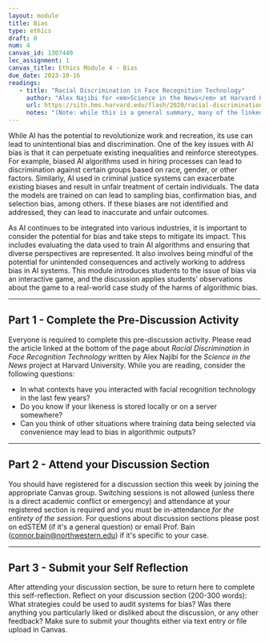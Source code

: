 ```yaml
---
layout: module
title: Bias
type: ethics
draft: 0
num: 4
canvas_id: 1307440
lec_assignment: 1
canvas_title: Ethics Module 4 - Bias
due_date: 2023-10-16
readings:
   - title: "Racial Discrimination in Face Recognition Technology"
     author: "Alex Najibi for <em>Science in the News</em> at Harvard University."
     url: https://sitn.hms.harvard.edu/flash/2020/racial-discrimination-in-face-recognition-technology/
     notes: "(Note: while this is a general summary, many of the linked studies dive much deeper into the issues.)"
---
```


While AI has the potential to revolutionize work and recreation, its use can lead to unintentional bias and discrimination. One of the key issues with AI bias is that it can perpetuate existing inequalities and reinforce stereotypes. For example, biased AI algorithms used in hiring processes can lead to discrimination against certain groups based on race, gender, or other factors. Similarly, AI used in criminal justice systems can exacerbate existing biases and result in unfair treatment of certain individuals. The data the models are trained on can lead to sampling bias, confirmation bias, and selection bias, among others. If these biases are not identified and addressed, they can lead to inaccurate and unfair outcomes.

As AI continues to be integrated into various industries, it is important to consider the potential for bias and take steps to mitigate its impact. This includes evaluating the data used to train AI algorithms and ensuring that diverse perspectives are represented. It also involves being mindful of the potential for unintended consequences and actively working to address bias in AI systems. This module introduces students to the issue of bias via an interactive game, and the discussion applies students’ observations about the game to a real-world case study of the harms of algorithmic bias.

* * *

## Part 1 - Complete the Pre-Discussion Activity

Everyone is required to complete this pre-discussion activity. Please read the article linked at the bottom of the page about _Racial Discrimination in Face Recognition Technology_ written by Alex Najibi for the _Science in the News_ project at Harvard University. While you are reading, consider the following questions:

* In what contexts have you interacted with facial recognition technology in the last few years?
* Do you know if your likeness is stored locally or on a server somewhere?
* Can you think of other situations where training data being selected via convenience may lead to bias in algorithmic outputs?

* * *

## Part 2 - Attend your Discussion Section

You should have registered for a discussion section this week by joining the appropriate Canvas group. Switching sessions is not allowed (unless there is a direct academic conflict or emergency) and attendance at your registered section is required and you must be in-attendance _for the entirety of the session_. For questions about discussion sections please post on edSTEM (if it's a general question) or email Prof. Bain (<connor.bain@northwestern.edu>) if it's specific to your case.

* * *

## Part 3 - Submit your Self Reflection

After attending your discussion section, be sure to return here to complete this self-reflection. Reflect on your discussion section (200-300 words): What strategies could be used to audit systems for bias? Was there anything you particularly liked or disliked about the discussion, or any other feedback? Make sure to submit your thoughts either via text entry or file upload in Canvas.